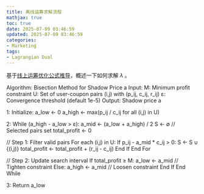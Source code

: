 ```yaml
---
title: 离线运筹求解流程
mathjax: true
toc: true
date: 2025-07-09 03:46:59
updated: 2025-07-09 03:46:59
categories:
- Marketing
tags:
- Lagrangian Dual
---
```


基于[线上运筹优化公式推导](https://transformerswsz.github.io/2025/01/15/%E7%BA%BF%E4%B8%8A%E8%BF%90%E7%AD%B9%E4%BC%98%E5%8C%96%E5%85%AC%E5%BC%8F%E6%8E%A8%E5%AF%BC/)，概述一下如何求解 $\lambda$ 。

<!--more-->


Algorithm: Bisection Method for Shadow Price a
Input: 
  M: Minimum profit constraint
  U: Set of user-coupon pairs (i,j) with (p_ij, c_ij, r_ij)
  ε: Convergence threshold (default 1e-5)
Output: 
  Shadow price a

1: Initialize:
   a_low ← 0
   a_high ← max(p_ij / c_ij for all (i,j) in U)
   
2: While (a_high - a_low > ε):
   a_mid ← (a_low + a_high) / 2
   S ← ∅  // Selected pairs set
   total_profit ← 0
   
   // Step 1: Filter valid pairs
   For each (i,j) in U:
      If p_ij - a_mid * c_ij > 0:
         S ← S ∪ {(i,j)}
         total_profit ← total_profit + (r_ij - c_ij)
      End If
   End For
   
   // Step 2: Update search interval
   If total_profit ≥ M:
      a_low ← a_mid  // Tighten constraint
   Else:
      a_high ← a_mid  // Loosen constraint
   End If
End While

3: Return a_low
